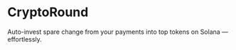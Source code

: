 # CryptoRound
Auto-invest spare change from your payments into top tokens on Solana — effortlessly.
